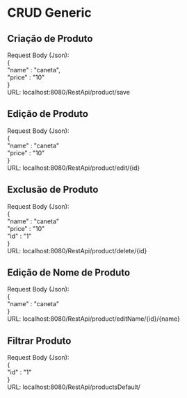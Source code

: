 # CRUD Generic

## Criação de Produto
Request Body (Json):\
{\
    "name" : "caneta",\
    "price" : "10"\
}\
URL: localhost:8080/RestApi/product/save

## Edição de Produto
Request Body (Json): \
{\
    "name" : "caneta"\
    "price" : "10"\
}\
URL: localhost:8080/RestApi/product/edit/{id}

## Exclusão de Produto
Request Body (Json):\
{\
    "name" : "caneta"\
    "price" : "10"\
    "id" : "1"\
}\
URL: localhost:8080/RestApi/product/delete/{id}

## Edição de Nome de Produto
Request Body (Json): \
{\
    "name" : "caneta"\
}\
URL: localhost:8080/RestApi/product/editName/{id}/{name}

## Filtrar Produto
Request Body (Json): \
{\
    "id" : "1"\
}\
URL: localhost:8080/RestApi/productsDefault/
